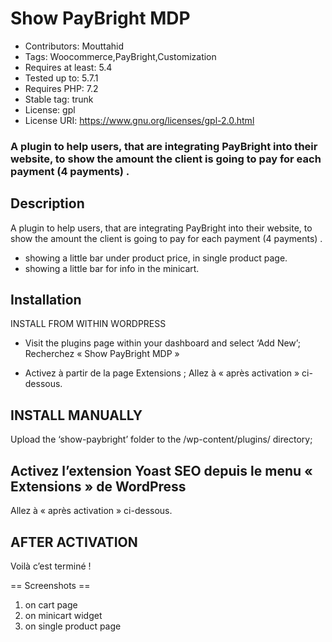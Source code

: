 # Show PayBright MDP #
* Contributors: Mouttahid
* Tags: Woocommerce,PayBright,Customization
* Requires at least: 5.4
* Tested up to: 5.7.1
* Requires PHP: 7.2
* Stable tag: trunk
* License: gpl
* License URI: https://www.gnu.org/licenses/gpl-2.0.html

### A plugin to help users, that are integrating PayBright into their website, to show the amount the client is going to pay for each payment (4 payments) . ###
 

## Description ##
A plugin to help users, that are integrating PayBright into their website, to show the amount the client is going to pay for each payment (4 payments) .
* showing a little bar under product price, in single product page.
* showing a little bar for info in the minicart.

## Installation ##
INSTALL FROM WITHIN WORDPRESS

* Visit the plugins page within your dashboard and select ‘Add New’;
Recherchez « Show PayBright MDP »

* Activez à partir de la page Extensions ;
Allez à « après activation » ci-dessous.

## INSTALL MANUALLY ##
Upload the ‘show-paybright’ folder to the /wp-content/plugins/ directory;

## Activez l’extension Yoast SEO depuis le menu « Extensions » de WordPress ##
Allez à « après activation » ci-dessous.

## AFTER ACTIVATION ##
Voilà c’est terminé !

== Screenshots ==
1. on cart page
1. on minicart widget
1. on single product page

